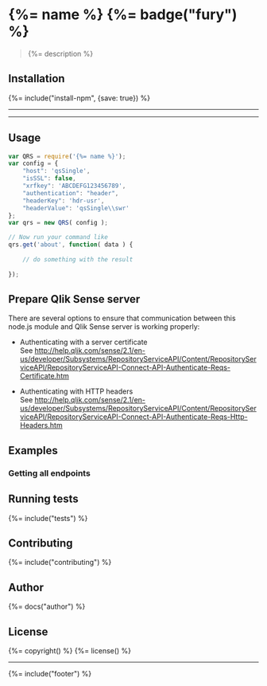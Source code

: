 # {%= name %} {%= badge("fury") %}
> {%= description %}

## Installation
{%= include("install-npm", {save: true}) %}

---

<!-- toc -->

---

## Usage

```js
var QRS = require('{%= name %}');
var config = {
	"host": 'qsSingle',
	"isSSL": false,	
	"xrfkey": 'ABCDEFG123456789',
	"authentication": "header",
	"headerKey": 'hdr-usr',
	"headerValue": 'qsSingle\\swr'		
};
var qrs = new QRS( config );

// Now run your command like
qrs.get('about', function( data ) {
	
	// do something with the result
	
});
```

## Prepare Qlik Sense server
There are several options to ensure that communication between this node.js module and Qlik Sense server is working properly:

* Authenticating with a server certificate  
See http://help.qlik.com/sense/2.1/en-us/developer/Subsystems/RepositoryServiceAPI/Content/RepositoryServiceAPI/RepositoryServiceAPI-Connect-API-Authenticate-Reqs-Certificate.htm

* Authenticating with HTTP headers  
See http://help.qlik.com/sense/2.1/en-us/developer/Subsystems/RepositoryServiceAPI/Content/RepositoryServiceAPI/RepositoryServiceAPI-Connect-API-Authenticate-Reqs-Http-Headers.htm

## Examples

### Getting all endpoints



## Running tests
{%= include("tests") %}

## Contributing
{%= include("contributing") %}

## Author
{%= docs("author") %}

## License
{%= copyright() %}
{%= license() %}

***
{%= include("footer") %}
